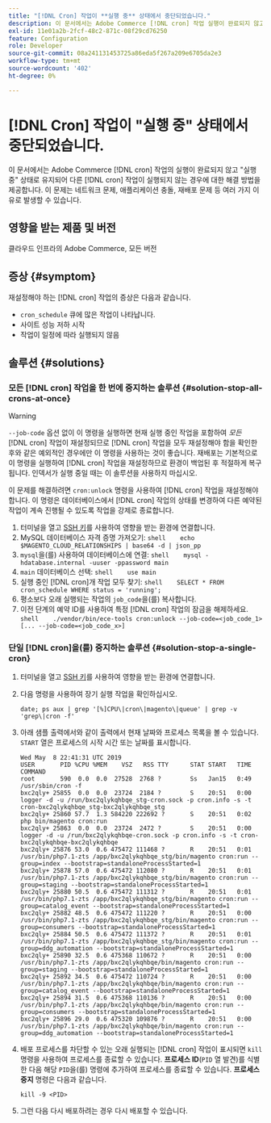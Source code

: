 ```yaml
---
title: "[!DNL Cron] 작업이 **실행 중** 상태에서 중단되었습니다."
description: 이 문서에서는 Adobe Commerce [!DNL cron] 작업 실행이 완료되지 않고 "실행 중" 상태로 유지되어 다른  [!DNL cron] 작업이 실행되지 않는 경우에 대한 해결 방법을 제공합니다. 이 문제는 네트워크 문제, 애플리케이션 충돌, 재배포 문제 등 여러 가지 이유로 발생할 수 있습니다.
exl-id: 11e01a2b-2fcf-48c2-871c-08f29cd76250
feature: Configuration
role: Developer
source-git-commit: 08a241131453725a86eda5f267a209e6705da2e3
workflow-type: tm+mt
source-wordcount: '402'
ht-degree: 0%

---
```


# [!DNL Cron] 작업이 &quot;실행 중&quot; 상태에서 중단되었습니다.

이 문서에서는 Adobe Commerce [!DNL cron] 작업의 실행이 완료되지 않고 &quot;실행 중&quot; 상태로 유지되어 다른 [!DNL cron] 작업이 실행되지 않는 경우에 대한 해결 방법을 제공합니다. 이 문제는 네트워크 문제, 애플리케이션 충돌, 재배포 문제 등 여러 가지 이유로 발생할 수 있습니다.

## 영향을 받는 제품 및 버전

클라우드 인프라의 Adobe Commerce, 모든 버전

## 증상 {#symptom}

재설정해야 하는 [!DNL cron] 작업의 증상은 다음과 같습니다.

* `cron_schedule` 큐에 많은 작업이 나타납니다.
* 사이트 성능 저하 시작
* 작업이 일정에 따라 실행되지 않음

## 솔루션 {#solutions}

### 모든 [!DNL cron] 작업을 한 번에 중지하는 솔루션 {#solution-stop-all-crons-at-once}

>[!WARNING]
>
>`--job-code` 옵션 없이 이 명령을 실행하면 현재 실행 중인 작업을 포함하여 *모든* [!DNL cron] 작업이 재설정되므로 [!DNL cron] 작업을 모두 재설정해야 함을 확인한 후와 같은 예외적인 경우에만 이 명령을 사용하는 것이 좋습니다. 재배포는 기본적으로 이 명령을 실행하여 [!DNL cron] 작업을 재설정하므로 환경이 백업된 후 적절하게 복구됩니다. 인덱서가 실행 중일 때는 이 솔루션을 사용하지 마십시오.

이 문제를 해결하려면 `cron:unlock` 명령을 사용하여 [!DNL cron] 작업을 재설정해야 합니다. 이 명령은 데이터베이스에서 [!DNL cron] 작업의 상태를 변경하여 다른 예약된 작업이 계속 진행될 수 있도록 작업을 강제로 종료합니다.

1. 터미널을 열고 [SSH 키](https://experienceleague.adobe.com/ko/docs/commerce-cloud-service/user-guide/develop/secure-connections)를 사용하여 영향을 받는 환경에 연결합니다.
1. MySQL 데이터베이스 자격 증명 가져오기:    ```shell    echo $MAGENTO_CLOUD_RELATIONSHIPS | base64 -d | json_pp    ```
1. `mysql`을(를) 사용하여 데이터베이스에 연결:    ```shell    mysql -hdatabase.internal -uuser -ppassword main    ```
1. `main` 데이터베이스 선택:    ```shell    use main    ```
1. 실행 중인 [!DNL cron]개 작업 모두 찾기:    ```shell    SELECT * FROM cron_schedule WHERE status = 'running';    ```
1. 평소보다 오래 실행되는 작업의 `job_code`을(를) 복사합니다.
1. 이전 단계의 예약 ID를 사용하여 특정 [!DNL cron] 작업의 잠금을 해제하세요.    ```shell    ./vendor/bin/ece-tools cron:unlock --job-code=<job_code_1> [... --job-code=<job_code_x>]    ```

### 단일 [!DNL cron]을(를) 중지하는 솔루션 {#solution-stop-a-single-cron}

1. 터미널을 열고 [SSH 키](https://experienceleague.adobe.com/ko/docs/commerce-cloud-service/user-guide/develop/secure-connections)를 사용하여 영향을 받는 환경에 연결합니다.
1. 다음 명령을 사용하여 장기 실행 작업을 확인하십시오.

   ```date; ps aux | grep '[%]CPU\|cron\|magento\|queue' | grep -v 'grep\|cron -f'```

1. 아래 샘플 출력에서와 같이 출력에서 현재 날짜와 프로세스 목록을 볼 수 있습니다. `START` 열은 프로세스의 시작 시간 또는 날짜를 표시합니다.

   ```
   Wed May  8 22:41:31 UTC 2019
   USER       PID %CPU %MEM    VSZ   RSS TTY      STAT START   TIME COMMAND
   root       590  0.0  0.0  27528  2768 ?        Ss   Jan15   0:49 /usr/sbin/cron -f
   bxc2qly+ 25855  0.0  0.0  23724  2184 ?        S    20:51   0:00 logger -d -u /run/bxc2qlykqhbqe_stg-cron.sock -p cron.info -s -t cron-bxc2qlykqhbqe_stg-bxc2qlykqhbqe_stg
   bxc2qly+ 25860 57.7  1.3 584220 222692 ?       S    20:51   0:02 php bin/magento cron:run
   bxc2qly+ 25863  0.0  0.0  23724  2472 ?        S    20:51   0:00 logger -d -u /run/bxc2qlykqhbqe-cron.sock -p cron.info -s -t cron-bxc2qlykqhbqe-bxc2qlykqhbqe
   bxc2qly+ 25876 53.0  0.6 475472 111468 ?       R    20:51   0:01 /usr/bin/php7.1-zts /app/bxc2qlykqhbqe_stg/bin/magento cron:run --group=index --bootstrap=standaloneProcessStarted=1
   bxc2qly+ 25878 57.0  0.6 475472 112080 ?       R    20:51   0:01 /usr/bin/php7.1-zts /app/bxc2qlykqhbqe_stg/bin/magento cron:run --group=staging --bootstrap=standaloneProcessStarted=1
   bxc2qly+ 25880 50.5  0.6 475472 111312 ?       R    20:51   0:01 /usr/bin/php7.1-zts /app/bxc2qlykqhbqe_stg/bin/magento cron:run --group=catalog_event --bootstrap=standaloneProcessStarted=1
   bxc2qly+ 25882 48.5  0.6 475472 111220 ?       R    20:51   0:00 /usr/bin/php7.1-zts /app/bxc2qlykqhbqe_stg/bin/magento cron:run --group=consumers --bootstrap=standaloneProcessStarted=1
   bxc2qly+ 25884 50.5  0.6 475472 111372 ?       R    20:51   0:01 /usr/bin/php7.1-zts /app/bxc2qlykqhbqe_stg/bin/magento cron:run --group=ddg_automation --bootstrap=standaloneProcessStarted=1
   bxc2qly+ 25890 32.5  0.6 475368 110672 ?       R    20:51   0:00 /usr/bin/php7.1-zts /app/bxc2qlykqhbqe/bin/magento cron:run --group=staging --bootstrap=standaloneProcessStarted=1
   bxc2qly+ 25892 34.5  0.6 475472 110724 ?       R    20:51   0:00 /usr/bin/php7.1-zts /app/bxc2qlykqhbqe/bin/magento cron:run --group=catalog_event --bootstrap=standaloneProcessStarted=1
   bxc2qly+ 25894 31.5  0.6 475368 110136 ?       R    20:51   0:00 /usr/bin/php7.1-zts /app/bxc2qlykqhbqe/bin/magento cron:run --group=consumers --bootstrap=standaloneProcessStarted=1
   bxc2qly+ 25896 29.0  0.6 475320 109876 ?       R    20:51   0:00 /usr/bin/php7.1-zts /app/bxc2qlykqhbqe/bin/magento cron:run --group=ddg_automation --bootstrap=standaloneProcessStarted=1
   ```

1. 배포 프로세스를 차단할 수 있는 오래 실행되는 [!DNL cron] 작업이 표시되면 `kill` 명령을 사용하여 프로세스를 종료할 수 있습니다. **프로세스 ID**(`PID` 열 발견)를 식별한 다음 해당 `PID`을(를) 명령에 추가하여 프로세스를 종료할 수 있습니다.
**프로세스 중지** 명령은 다음과 같습니다.

   ```kill -9 <PID>```

1. 그런 다음 다시 배포하려는 경우 다시 배포할 수 있습니다.
